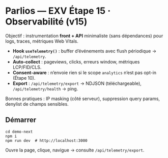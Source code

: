 # Parlios — EXV Étape 15 · Observabilité (v15)

Objectif : instrumentation **front + API** minimaliste (sans dépendances) pour logs, traces, métriques Web Vitals.
- **Hook `useTelemetry()`** : buffer d’événements avec flush périodique → `/api/telemetry`.
- **Auto-collect** : pageviews, clicks, erreurs window, métriques LCP/FID/CLS.
- **Consent-aware** : n’envoie rien si le scope `analytics` n’est pas opt-in (Étape 10).
- **Export** : `/api/telemetry/export` → NDJSON (téléchargeable), `/api/telemetry/health` → ping.

Bonnes pratiques : IP masking (côté serveur), suppression query params, denylist de champs sensibles.

## Démarrer
```
cd demo-next
npm i
npm run dev  # http://localhost:3000
```

Ouvre la page, clique, navigue → consulte `/api/telemetry/export`.
